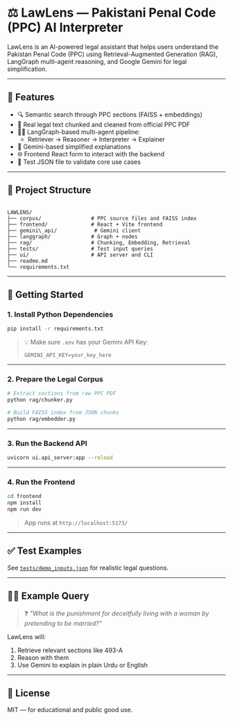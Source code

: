 # ⚖️ LawLens — Pakistani Penal Code (PPC) AI Interpreter

LawLens is an AI-powered legal assistant that helps users understand the Pakistan Penal Code (PPC) using Retrieval-Augmented Generation (RAG), LangGraph multi-agent reasoning, and Google Gemini for legal simplification.

---

## 🧠 Features

- 🔍 Semantic search through PPC sections (FAISS + embeddings)
- 🧾 Real legal text chunked and cleaned from official PPC PDF
- 🧑‍⚖️ LangGraph-based multi-agent pipeline:
  - Retriever → Reasoner → Interpreter → Explainer
- 🤖 Gemini-based simplified explanations
- 🌐 Frontend React form to interact with the backend
- 🧪 Test JSON file to validate core use cases

---

## 📁 Project Structure

```

LAWLENS/
├── corpus/                # PPC source files and FAISS index
├── frontend/              # React + Vite frontend
├── gemini\_api/            # Gemini client
├── langgraph/             # Graph + nodes
├── rag/                   # Chunking, Embedding, Retrieval
├── tests/                 # Test input queries
├── ui/                    # API server and CLI
├── readme.md
└── requirements.txt

````

---

## 🚀 Getting Started

### 1. Install Python Dependencies

```bash
pip install -r requirements.txt
````

> 💡 Make sure `.env` has your Gemini API Key:
>
> ```
> GEMINI_API_KEY=your_key_here
> ```

---

### 2. Prepare the Legal Corpus

```bash
# Extract sections from raw PPC PDF
python rag/chunker.py

# Build FAISS index from JSON chunks
python rag/embedder.py
```

---

### 3. Run the Backend API

```bash
uvicorn ui.api_server:app --reload
```

---

### 4. Run the Frontend

```bash
cd frontend
npm install
npm run dev
```

> App runs at `http://localhost:5173/`

---

## ✅ Test Examples

See [`tests/demo_inputs.json`](tests/demo_inputs.json) for realistic legal questions.

---

## 🧑‍⚖️ Example Query

> ❓ *"What is the punishment for deceitfully living with a woman by pretending to be married?"*

LawLens will:

1. Retrieve relevant sections like 493-A
2. Reason with them
3. Use Gemini to explain in plain Urdu or English

---

## 📜 License

MIT — for educational and public good use.

```

